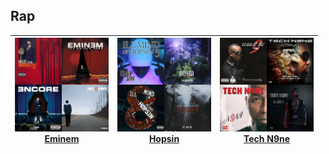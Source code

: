 ## Rap
[start-desc]: #

[//]: # (Replace this line with a description persistent with the repository.)

[end-desc]: #

<a href="Eminem/songs.md"><img width="150" height="150" src="Eminem/cover.jpg"><br><b>Eminem<b></a>|<a href="Hopsin/songs.md"><img width="150" height="150" src="Hopsin/cover.jpg"><br><b>Hopsin<b></a>|<a href="Tech N9ne/songs.md"><img width="150" height="150" src="Tech N9ne/cover.jpg"><br><b>Tech N9ne<b></a>
:--:|:--:|:--:


